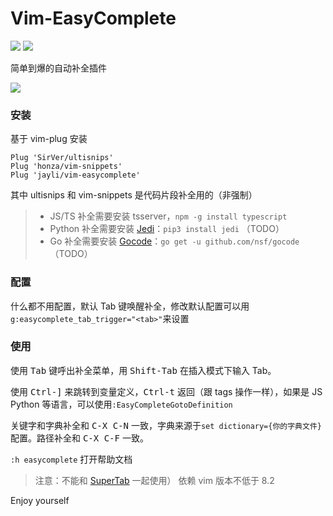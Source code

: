 # Vim-EasyComplete

![](https://img.shields.io/badge/MacOS-available-brightgreen.svg) ![](https://img.shields.io/badge/license-MIT-blue.svg)

简单到爆的自动补全插件

![](https://gw.alicdn.com/imgextra/i4/O1CN01fz8bi11L9I81HjnfR_!!6000000001256-1-tps-843-448.gif)

### 安装

基于 vim-plug 安装

    Plug 'SirVer/ultisnips'
    Plug 'honza/vim-snippets'
    Plug 'jayli/vim-easycomplete'

其中 ultisnips 和 vim-snippets 是代码片段补全用的（非强制）

> - JS/TS 补全需要安装 tsserver，`npm -g install typescript`
> - Python 补全需要安装 [Jedi](https://pypi.org/project/jedi/)：`pip3 install jedi` （TODO）
> - Go 补全需要安装 [Gocode](https://github.com/nsf/gocode)：`go get -u github.com/nsf/gocode`（TODO）

### 配置

什么都不用配置，默认 Tab 键唤醒补全，修改默认配置可以用`g:easycomplete_tab_trigger="<tab>"`来设置

### 使用

使用 <kbd>Tab</kbd> 键呼出补全菜单，用 <kbd>Shift-Tab</kbd> 在插入模式下输入 Tab。

使用 <kbd>Ctrl-]</kbd> 来跳转到变量定义，<kbd>Ctrl-t</kbd> 返回（跟 tags 操作一样），如果是 JS Python 等语言，可以使用`:EasyCompleteGotoDefinition`

关键字和字典补全和 <kbd>C-X C-N</kbd> 一致，字典来源于`set dictionary={你的字典文件}`配置。路径补全和 <kbd>C-X C-F</kbd> 一致。

`:h easycomplete` 打开帮助文档

> 注意：不能和 [SuperTab](https://github.com/ervandew/supertab) 一起使用）
> 依赖 vim 版本不低于 8.2

Enjoy yourself
